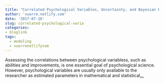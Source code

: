 ```yaml
---
title: "Correlated Psychological Variables, Uncertainty, and Bayesian Estimation"
author: 'vuorre.netlify.com'
date: '2017-07-18'
slug: correlated-psychological-varia
categories:
- bloglink
tags:
  - modeling
  - vuorrenetlifycom
---
```


Assessing the correlations between psychological variabless, such as abilities and improvements, is one essential goal of psychological science. However, psychological variables are usually only available to the researcher as estimated parameters in mathematical and statistical[... <i class="fas fa-external-link-alt"></i>](https://vuorre.netlify.com/post/2017/correlated-psychological-variables-uncertainty-and-bayesian-estimation/)


